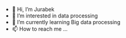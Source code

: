 - 👋 Hi, I’m Jurabek
- 👀 I’m interested in data processing
- 🌱 I’m currently learning Big data processing
- 📫 How to reach me ...

<!---
Jurabekpirnazarov/Jurabekpirnazarov is a ✨ special ✨ repository because its `README.md` (this file) appears on your GitHub profile.
You can click the Preview link to take a look at your changes.
--->
